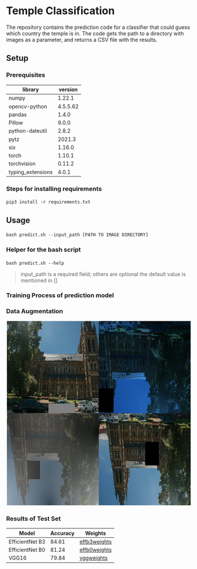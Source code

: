 # Temple Classification
The repository contains the prediction code for a classifier that could guess which country the temple is in. The code gets the path to a directory with images as a parameter, and returns a CSV file with the results.

## Setup
### Prerequisites
|library|version|
|----|----|
|numpy|1.22.1|
|opencv-python|4.5.5.62|
|pandas|1.4.0|
|Pillow|9.0.0|
|python-dateutil|2.8.2|
|pytz|2021.3|
|six|1.16.0|
|torch|1.10.1|
|torchvision|0.11.2|
|typing_extensions|4.0.1|

### Steps for installing requirements
`pip3 install -r requirements.txt`

## Usage
`bash predict.sh --input_path [PATH TO IMAGE DIRECTORY]`


### Helper for the bash script
`bash predict.sh --help`

> input_path is a required field; others are optional the default value is mentioned in [] 

### Training Process of prediction model


### Data Augmentation

<p align="center">
  <img src="data_aug.png">
</p>


### Results of Test Set
|Model|Accuracy|Weights|
|----|----|----|
|EfficientNet B3|84.61|[effb3weights](targetURL)|
|EfficientNet B0|81.24|[effb0weights](targetURL)|
|VGG16|79.84|[vggweights](targetURL)|
